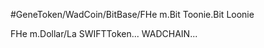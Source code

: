 #GeneToken/WadCoin/BitBase/FHe m.Bit Toonie.Bit Loonie



FHe m.Dollar/La SWIFTToken... WADCHAIN...

